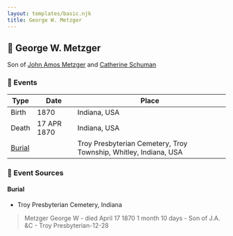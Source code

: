 ```yaml
---
layout: templates/basic.njk
title: George W. Metzger
---
```

## 🔵 George W. Metzger

Son of [John Amos Metzger](/people/2/28893894) and [Catherine Schuman](/people/3/39599940)

### 📆 Events

Type | Date | Place
------ | ------ | ------
Birth | 1870 | Indiana, USA
Death | 17 APR 1870 | Indiana, USA
[Burial](#event-2) |  | Troy Presbyterian Cemetery, Troy Township, Whitley, Indiana, USA

### 📰 Event Sources

#### <a id="event-2"></a> Burial
* Troy Presbyterian Cemetery, Indiana
>   
  > Metzger George W - died April 17 1870 1 month 10 days - Son of J.A. &C - Troy Presbyterian-12-28